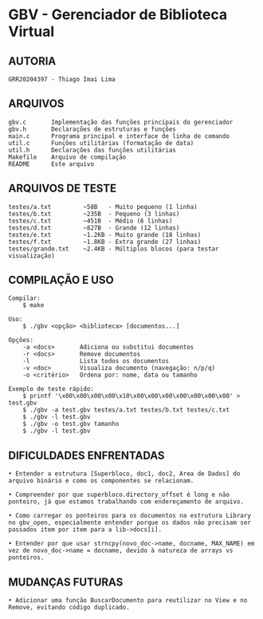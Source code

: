 
GBV - Gerenciador de Biblioteca Virtual
=======================================

AUTORIA
-------
    GRR20204397 - Thiago Imai Lima


ARQUIVOS
--------
    gbv.c       Implementação das funções principais do gerenciador
    gbv.h       Declarações de estruturas e funções
    main.c      Programa principal e interface de linha de comando
    util.c      Funções utilitárias (formatação de data)
    util.h      Declarações das funções utilitárias
    Makefile    Arquivo de compilação
    README      Este arquivo


ARQUIVOS DE TESTE
-----------------
    testes/a.txt         ~58B   - Muito pequeno (1 linha)
    testes/b.txt         ~235B  - Pequeno (3 linhas)
    testes/c.txt         ~451B  - Médio (6 linhas)
    testes/d.txt         ~827B  - Grande (12 linhas)
    testes/e.txt         ~1.2KB - Muito grande (18 linhas)
    testes/f.txt         ~1.8KB - Extra grande (27 linhas)
    testes/grande.txt    ~2.4KB - Múltiplos blocos (para testar visualização)


COMPILAÇÃO E USO
----------------
    Compilar:
        $ make

    Uso:
        $ ./gbv <opção> <biblioteca> [documentos...]

    Opções:
        -a <docs>       Adiciona ou substitui documentos
        -r <docs>       Remove documentos
        -l              Lista todos os documentos
        -v <doc>        Visualiza documento (navegação: n/p/q)
        -o <critério>   Ordena por: nome, data ou tamanho

    Exemplo de teste rápido:
        $ printf '\x00\x00\x00\x00\x10\x00\x00\x00\x00\x00\x00\x00' > test.gbv
        $ ./gbv -a test.gbv testes/a.txt testes/b.txt testes/c.txt
        $ ./gbv -l test.gbv
        $ ./gbv -o test.gbv tamanho
        $ ./gbv -l test.gbv


DIFICULDADES ENFRENTADAS
------------------------
    • Entender a estrutura [Superbloco, doc1, doc2, Area de Dados] do arquivo binário e como os componentes se relacionam.

    • Compreender por que superbloco.directory_offset é long e não ponteiro, já que estamos trabalhando com endereçamento de arquivo.

    • Como carregar os ponteiros para os documentos na estrutura Library no gbv_open, especialmente entender porque os dados não precisam ser passados item por item para a lib->docs[i].

    • Entender por que usar strncpy(novo_doc->name, docname, MAX_NAME) em vez de novo_doc->name = docname, devido à natureza de arrays vs ponteiros.


MUDANÇAS FUTURAS
----------------

    • Adicionar uma função BuscarDocumento para reutilizar no View e no Remove, evitando código duplicado.

